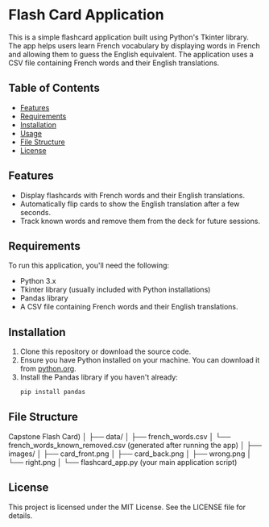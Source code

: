 # Flash Card Application

This is a simple flashcard application built using Python's Tkinter library. The app helps users learn French vocabulary by displaying words in French and allowing them to guess the English equivalent. The application uses a CSV file containing French words and their English translations.

## Table of Contents

- [Features](#features)
- [Requirements](#requirements)
- [Installation](#installation)
- [Usage](#usage)
- [File Structure](#file-structure)
- [License](#license)


## Features

- Display flashcards with French words and their English translations.
- Automatically flip cards to show the English translation after a few seconds.
- Track known words and remove them from the deck for future sessions.

## Requirements

To run this application, you'll need the following:

- Python 3.x
- Tkinter library (usually included with Python installations)
- Pandas library
- A CSV file containing French words and their English translations.

## Installation

1. Clone this repository or download the source code.
2. Ensure you have Python installed on your machine. You can download it from [python.org](https://www.python.org/downloads/).
3. Install the Pandas library if you haven't already:
   ```bash
   pip install pandas

## File Structure
Capstone Flash Card)
│
├── data/
│   ├── french_words.csv
│   └── french_words_known_removed.csv (generated after running the app)
│
├── images/
│   ├── card_front.png
│   ├── card_back.png
│   ├── wrong.png
│   └── right.png
│
└── flashcard_app.py  (your main application script)

## License
This project is licensed under the MIT License. See the LICENSE file for details.


